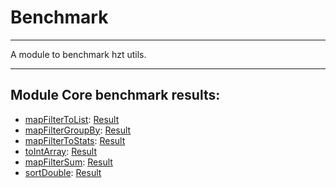 # Benchmark

---

A module to benchmark hzt utils.

---

## Module Core benchmark results:
- [mapFilterToList](src/main/java/benchmark/prefix/PrefixSequenceMapFilterToListBenchmark.java): [Result](results/20220527benchmark-sequence-vs-stream.md)
- [mapFilterGroupBy](src/main/java/benchmark/prefix/PrefixSequenceGroupingBenchmark.java): [Result](results/20220527benchmark-grouping.md)
- [mapFilterToStats](src/main/java/benchmark/prefix/PrefixDoubleSequenceToStatsBenchmark.java): [Result](results/20220527benchmark-to-stats.md)
- [toIntArray](src/main/java/benchmark/prefix/PrefixIntRangeToArrayBenchmark.java): [Result](results/20220527benchmark-int-range-to-array.md)
- [mapFilterSum](src/main/java/benchmark/prefix/PrefixIntRangeSumBenchmark.java): [Result](results/20220527benchmark-to-sum.md)
- [sortDouble](src/main/java/benchmark/prefix/DoubleTimSortBenchmark.java): [Result](results/20220531benchmark-to-sort-double-list.md)
